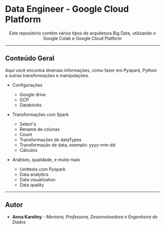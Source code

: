 # Data Engineer - Google Cloud Platform

<p align="center">Este repositório contém vários tipos de arquitetura Big Data, utilizando o Google Colab e Google Cloud Platform</p>

---

## Conteúdo Geral

Aqui você encontra diversas informações, como fazer em Pyspark, Python e outras transformações e manipulações.

- Configurações
  - Google drive
  - GCP
  - Databricks

- Transformações com Spark
  - Select's
  - Rename de colunas
  - Count
  - Transformações de dataTypes
  - Transformação de data, exemplo: yyyy-mm-dd
  - Cálculos

- Análises, qualidade, e muito mais
  - Unittests com Pyspark
  - Data analytics
  - Data visualization
  - Data quality


---

## Autor

- **Anna Karoliny** - _Mentora, Professora, Desenvolvedora e Engenheira de Dados_